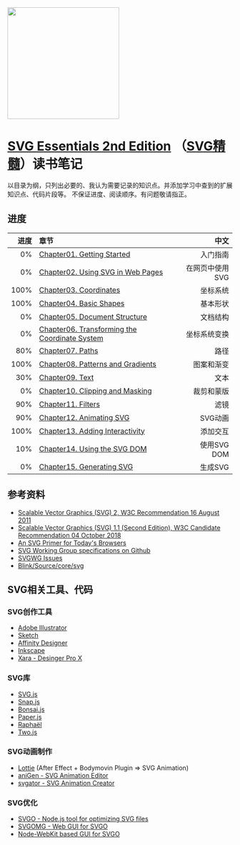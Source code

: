 <img src="https://user-images.githubusercontent.com/782871/65561190-2c10a700-df74-11e9-9007-5feff57420e5.png" width="250"/>

# [SVG Essentials 2nd Edition](https://www.amazon.com/SVG-Essentials-Producing-Scalable-Graphics/dp/1449374352) （[SVG精髓](https://item.jd.com/11783868.html)）读书笔记


以目录为纲，只列出必要的、我认为需要记录的知识点。并添加学习中查到的扩展知识点、代码片段等。
不保证进度、阅读顺序。有问题敬请指正。

## 进度

进度 | 章节 | 中文
---:|:---|---:
  0% | [Chapter01. Getting Started](Chapter01.Getting-Started.md) | 入门指南
  0% | [Chapter02. Using SVG in Web Pages](Chapter02.Using-SVG-in-Web-Pages.md) | 在网页中使用SVG
100% | [Chapter03. Coordinates](Chapter03.Coordinates.md) | 坐标系统
100% | [Chapter04. Basic Shapes](Chapter04.Basic-Shapes.md) | 基本形状
  0% | [Chapter05. Document Structure](Chapter05.Document-Structure.md) | 文档结构
  0% | [Chapter06. Transforming the Coordinate System](Chapter06.Transforming-the-Coordinate-System.md) | 坐标系统变换
 80% | [Chapter07. Paths](Chapter07.Paths.md) | 路径
100% | [Chapter08. Patterns and Gradients](Chapter08.Patterns-and-Gradients.md) | 图案和渐变
 30% | [Chapter09. Text](Chapter09.Text.md) | 文本
  0% | [Chapter10. Clipping and Masking](Chapter10.Clipping-and-Masking.md) | 裁剪和蒙版
 90% | [Chapter11. Filters](Chapter11.Filters.md) | 滤镜
 90% | [Chapter12. Animating SVG](Chapter12.Animating-SVG.md) | SVG动画
100% | [Chapter13. Adding Interactivity](Chapter13.Adding-Interactivity.md) | 添加交互
 10% | [Chapter14. Using the SVG DOM](Chapter14.Using-the-SVG-DOM.md) | 使用SVG DOM
  0% | [Chapter15. Generating SVG](Chapter15.Generating-SVG.md) | 生成SVG

## 参考资料
- [Scalable Vector Graphics (SVG) 2, W3C Recommendation 16 August 2011](https://www.w3.org/TR/SVG2)
- [Scalable Vector Graphics (SVG) 1.1 (Second Edition), W3C Candidate Recommendation 04 October 2018](https://www.w3.org/TR/SVG11/)
- [An SVG Primer for Today's Browsers](https://www.w3.org/Graphics/SVG/IG/resources/svgprimer.html)
- [SVG Working Group specifications on Github](https://github.com/w3c/svgwg)
- [SVGWG Issues](https://github.com/w3c/svgwg/issues)
- [Blink/Source/core/svg](https://chromium.googlesource.com/chromium/blink/+/refs/heads/master/Source/core/svg/)

## SVG相关工具、代码

### SVG创作工具
- [Adobe Illustrator](https://www.adobe.com/hk_en/products/illustrator/free-trial-download.html)
- [Sketch](https://www.sketchapp.com/)
- [Affinity Designer](https://affinity.serif.com/en-gb/designer/)
- [Inkscape](https://inkscape.org/)
- [Xara - Desinger Pro X](https://www.xara.com)

### SVG库
- [SVG.js](https://svgjs.com/)
- [Snap.js](http://snapsvg.io/)
- [Bonsai.js](https://bonsaijs.org/)
- [Paper.js](http://paperjs.org/)
- [Raphaël](http://dmitrybaranovskiy.github.io/raphael/)
- [Two.js](https://two.js.org/)

### SVG动画制作
- [Lottie](https://airbnb.io/lottie/) (After Effect + Bodymovin Plugin => SVG Animation)
- [aniGen - SVG Animation Editor](http://anigen.org)
- [svgator - SVG Animation Creator](https://www.svgator.com/)

### SVG优化
- [SVGO - Node.js tool for optimizing SVG files](https://github.com/svg/svgo)
- [SVGOMG - Web GUI for SVGO](https://github.com/jakearchibald/svgomg)
- [Node-WebKit based GUI for SVGO](https://github.com/svg/svgo-gui)
